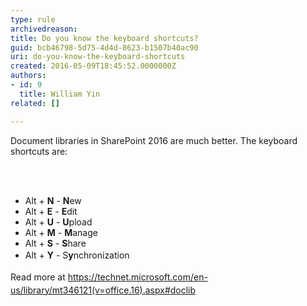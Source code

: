```yaml
---
type: rule
archivedreason: 
title: Do you know the keyboard shortcuts?
guid: bcb46798-5d75-4d4d-8623-b1507b40ac90
uri: do-you-know-the-keyboard-shortcuts
created: 2016-05-09T18:45:52.0000000Z
authors:
- id: 9
  title: William Yin
related: []

---
```



<p class="p1">Document libraries in SharePoint 2016 are much better. The keyboard shortcuts are&#58;​</p>
<br><excerpt class='endintro'></excerpt><br>
<ul class="ul1"><li class="li2"><span class="s1"></span>Alt +&#160;<strong>N</strong>&#160;-&#160;<strong>N</strong>ew</li><li class="li2">Alt +&#160;<strong>E</strong>&#160;-&#160;<strong>E</strong>dit</li><li class="li2">Alt +&#160;<strong>U</strong>&#160;-&#160;<strong>U</strong>pload​</li><li class="li2">Alt +&#160;<strong>M</strong>&#160;-&#160;<strong>M</strong>anage</li><li class="li2">Alt +&#160;<strong>S</strong>&#160;-&#160;<strong>S</strong>hare</li><li class="li2"><span style="line-height&#58;1.6;">Alt +&#160;</span><strong style="line-height&#58;1.6;">Y</strong><span style="line-height&#58;1.6;">&#160;- S</span><strong style="line-height&#58;1.6;">y</strong><span style="line-height&#58;1.6;">nchronization​​</span><br></li></ul><div><span style="line-height&#58;20.8px;"><span class="s1">Read more at <a href="https&#58;//technet.microsoft.com/en-us/library/mt346121%28v=office.16%29.aspx%22%20%5cl%20%22doclib"><span class="s2">https&#58;//technet.microsoft.com/en-us/library/mt346121(v=office.16).aspx#doclib</span></a></span><br></span></div>



